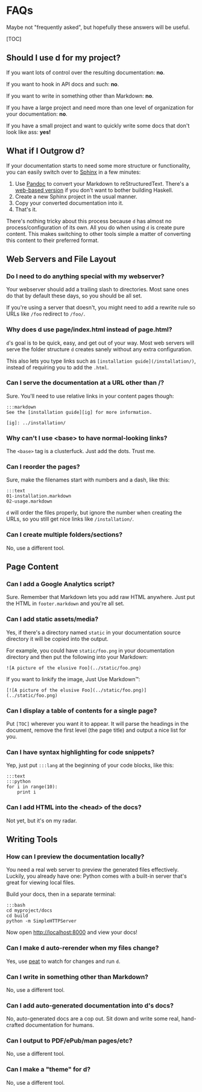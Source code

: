 FAQs
====

Maybe not "frequently asked", but hopefully these answers will be useful.

[TOC]

Should I use d for my project?
------------------------------

If you want lots of control over the resulting documentation: **no**.

If you want to hook in API docs and such: **no**.

If you want to write in something other than Markdown: **no**.

If you have a large project and need more than one level of organization for
your documentation: **no**.

If you have a small project and want to quickly write some docs that don't look
like ass: **yes!**

What if I Outgrow d?
--------------------

If your documentation starts to need some more structure or functionality, you
can easily switch over to [Sphinx][] in a few minutes:

1. Use [Pandoc][] to convert your Markdown to reStructuredText.  There's
   a [web-based version][pandocweb] if you don't want to bother building
   Haskell.
2. Create a new Sphinx project in the usual manner.
3. Copy your converted documentation into it.
4. That's it.

There's nothing tricky about this process because `d` has almost no
process/configuration of its own.  All you do when using `d` is create pure
content.  This makes switching to other tools simple a matter of converting this
content to their preferred format.

[Sphinx]: http://sphinx.pocoo.org/
[Pandoc]: http://johnmacfarlane.net/pandoc/
[pandocweb]: http://johnmacfarlane.net/pandoc/try

Web Servers and File Layout
---------------------------

### Do I need to do anything special with my webserver?

Your webserver should add a trailing slash to directories.  Most sane ones do
that by default these days, so you should be all set.

If you're using a server that doesn't, you might need to add a rewrite rule so
URLs like `/foo` redirect to `/foo/`.

### Why does d use page/index.html instead of page.html?

`d`'s goal is to be quick, easy, and get out of your way.  Most web servers will
serve the folder structure `d` creates sanely without any extra configuration.

This also lets you type links such as `[installation guide](/installation/)`,
instead of requiring you to add the `.html`.

### Can I serve the documentation at a URL other than /?

Sure.  You'll need to use relative links in your content pages though:

    :::markdown
    See the [installation guide][ig] for more information.

    [ig]: ../installation/


### Why can't I use <base\> to have normal-looking links?

The `<base>` tag is a clusterfuck.  Just add the dots.  Trust me.

### Can I reorder the pages?

Sure, make the filenames start with numbers and a dash, like this:

    :::text 
    01-installation.markdown
    02-usage.markdown

`d` will order the files properly, but ignore the number when creating the
URLs, so you still get nice links like `/installation/`.

### Can I create multiple folders/sections?

No, use a different tool.

Page Content
------------

### Can I add a Google Analytics script?

Sure.  Remember that Markdown lets you add raw HTML anywhere.  Just put the HTML
in `footer.markdown` and you're all set.

### Can I add static assets/media?

Yes, if there's a directory named `static` in your documentation source
directory it will be copied into the output.

For example, you could have `static/foo.png` in your documentation directory and
then put the following into your Markdown:

    ![A picture of the elusive Foo](../static/foo.png)

If you want to linkify the image, Just Use Markdown™:

    [![A picture of the elusive Foo](../static/foo.png)](../static/foo.png)

### Can I display a table of contents for a single page?

Put `[TOC]` wherever you want it to appear.  It will parse the headings in the
document, remove the first level (the page title) and output a nice list for
you.

### Can I have syntax highlighting for code snippets?

Yep, just put `:::lang` at the beginning of your code blocks, like this:

    :::text
    :::python
    for i in range(10):
        print i

### Can I add HTML into the <head\> of the docs?

Not yet, but it's on my radar.


Writing Tools
-------------

### How can I preview the documentation locally?

You need a real web server to preview the generated files effectively.  Luckily,
you already have one: Python comes with a built-in server that's great for
viewing local files.

Build your docs, then in a separate terminal:

    :::bash
    cd myproject/docs
    cd build
    python -m SimpleHTTPServer

Now open <http://localhost:8000> and view your docs!

### Can I make d auto-rerender when my files change?

Yes, use [peat](https://github.com/sjl/peat) to watch for changes and run `d`.

### Can I write in something other than Markdown?

No, use a different tool.

### Can I add auto-generated documentation into d's docs?

No, auto-generated docs are a cop out.  Sit down and write some real,
hand-crafted documentation for humans.

### Can I output to PDF/ePub/man pages/etc?

No, use a different tool.

### Can I make a "theme" for d?

No, use a different tool.

